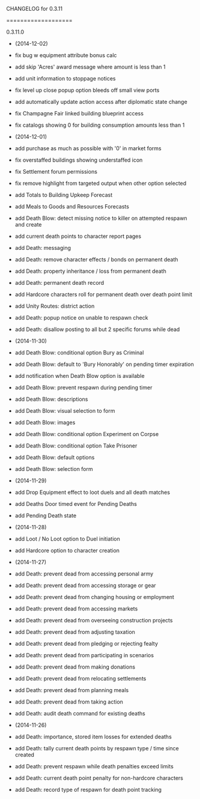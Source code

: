 CHANGELOG for 0.3.11

===================

0.3.11.0

* (2014-12-02)

 * fix bug w equipment attribute bonus calc
 * add skip 'Acres' award message where amount is less than 1
 * add unit information to stoppage notices
 * fix level up close popup option bleeds off small view ports
 * add automatically update action access after diplomatic state change
 * fix Champagne Fair linked building blueprint access
 * fix catalogs showing 0 for building consumption amounts less than 1

* (2014-12-01)

 * add purchase as much as possible with '0' in market forms
 * fix overstaffed buildings showing understaffed icon
 * fix Settlement forum permissions
 * fix remove highlight from targeted output when other option selected
 * add Totals to Building Upkeep Forecast
 * add Meals to Goods and Resources Forecasts
 * add Death Blow: detect missing notice to killer on attempted respawn and create
 * add current death points to character report pages
 * add Death: messaging
 * add Death: remove character effects / bonds on permanent death
 * add Death: property inheritance / loss from permanent death
 * add Death: permanent death record
 * add Hardcore characters roll for permanent death over death point limit
 * add Unity Routes: district action
 * add Death: popup notice on unable to respawn check
 * add Death: disallow posting to all but 2 specific forums while dead

* (2014-11-30)

 * add Death Blow: conditional option Bury as Criminal
 * add Death Blow: default to 'Bury Honorably' on pending timer expiration
 * add notification when Death Blow option is available
 * add Death Blow: prevent respawn during pending timer
 * add Death Blow: descriptions
 * add Death Blow: visual selection to form
 * add Death Blow: images
 * add Death Blow: conditional option Experiment on Corpse
 * add Death Blow: conditional option Take Prisoner
 * add Death Blow: default options
 * add Death Blow: selection form

* (2014-11-29)

 * add Drop Equipment effect to loot duels and all death matches
 * add Deaths Door timed event for Pending Deaths
 * add Pending Death state

* (2014-11-28)

 * add Loot / No Loot option to Duel initiation
 * add Hardcore option to character creation

* (2014-11-27)

 * add Death: prevent dead from accessing personal army
 * add Death: prevent dead from accessing storage or gear
 * add Death: prevent dead from changing housing or employment
 * add Death: prevent dead from accessing markets
 * add Death: prevent dead from overseeing construction projects
 * add Death: prevent dead from adjusting taxation
 * add Death: prevent dead from pledging or rejecting fealty
 * add Death: prevent dead from participating in scenarios
 * add Death: prevent dead from making donations
 * add Death: prevent dead from relocating settlements
 * add Death: prevent dead from planning meals
 * add Death: prevent dead from taking action
 * add Death: audit death command for existing deaths

* (2014-11-26)

 * add Death: importance, stored item losses for extended deaths
 * add Death: tally current death points by respawn type / time since created
 * add Death: prevent respawn while death penalties exceed limits
 * add Death: current death point penalty for non-hardcore characters
 * add Death: record type of respawn for death point tracking


